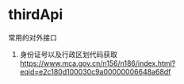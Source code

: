 # thirdApi
常用的对外接口

1. 身份证号以及行政区划代码获取 https://www.mca.gov.cn/n156/n186/index.html?eqid=e2c180d100030c9a00000006648a68df
